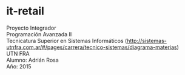 # it-retail<br />
Proyecto Integrador<br />
Programación Avanzada II<br />
Tecnicatura Superior en Sistemas Informáticos (http://sistemas-utnfra.com.ar/#/pages/carrera/tecnico-sistemas/diagrama-materias)<br />
UTN FRA<br />
Alumno: Adrián Rosa<br />
Año: 2015<br />